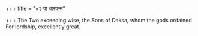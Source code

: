 +++
title = "०२ या धारयन्त"

+++
The Two exceeding wise, the Sons of Daksa, whom the gods ordained  
     For lordship, excellently great.